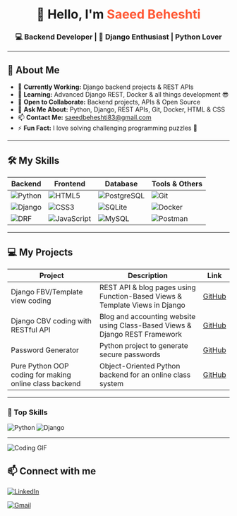 <h1 align="center">👋 Hello, I'm <span style="color:#FF5733;">Saeed Beheshti</span></h1>
<h3 align="center">💻 Backend Developer | 🐍 Django Enthusiast | Python Lover</h3>

---

## 🚀 About Me
- 🔭 **Currently Working:** Django backend projects & REST APIs
- 🌱 **Learning:** Advanced Django REST, Docker & all things development 😎
- 👯 **Open to Collaborate:** Backend projects, APIs & Open Source
- 💬 **Ask Me About:** Python, Django, REST APIs, Git, Docker, HTML & CSS
- 📫 **Contact Me:** <a href="mailto:saeedbeheshti83@gmail.com">saeedbeheshti83@gmail.com</a>
- ⚡ **Fun Fact:** I love solving challenging programming puzzles 🧩


---

## 🛠️ My Skills

| Backend | Frontend | Database | Tools & Others |
|---------|----------|----------|----------------|
| ![Python](https://img.shields.io/badge/-Python-3776AB?style=flat-square&logo=python&logoColor=white) | ![HTML5](https://img.shields.io/badge/-HTML5-E34F26?style=flat-square&logo=html5&logoColor=white) | ![PostgreSQL](https://img.shields.io/badge/-PostgreSQL-316192?style=flat-square&logo=postgresql&logoColor=white) | ![Git](https://img.shields.io/badge/-Git-F05032?style=flat-square&logo=git&logoColor=white) |
| ![Django](https://img.shields.io/badge/-Django-092E20?style=flat-square&logo=django&logoColor=white) | ![CSS3](https://img.shields.io/badge/-CSS3-1572B6?style=flat-square&logo=css3&logoColor=white) | ![SQLite](https://img.shields.io/badge/-SQLite-07405E?style=flat-square&logo=sqlite&logoColor=white) | ![Docker](https://img.shields.io/badge/-Docker-2496ED?style=flat-square&logo=docker&logoColor=white) |
| ![DRF](https://img.shields.io/badge/-DjangoREST-092E20?style=flat-square&logo=django&logoColor=white) | ![JavaScript](https://img.shields.io/badge/-JavaScript-F7DF1E?style=flat-square&logo=javascript&logoColor=black) | ![MySQL](https://img.shields.io/badge/-MySQL-4479A1?style=flat-square&logo=mysql&logoColor=white) | ![Postman](https://img.shields.io/badge/-Postman-FF6C37?style=flat-square&logo=postman&logoColor=white) |

---

## 💻 My Projects

| Project | Description | Link |
|---------|-------------|------|
| Django FBV/Template view coding | REST API & blog pages using Function-Based Views & Template Views in Django | [GitHub](https://github.com/SaeedBeheshti/Django-website-with-blog-pages) |
| Django CBV coding with RESTful API | Blog and accounting website using Class-Based Views & Django REST Framework | [GitHub](https://github.com/SaeedBeheshti/Django-CBV-API-blog-accounting-website) |
| Password Generator | Python project to generate secure passwords | [GitHub](https://github.com/SaeedBeheshti/Password-generator) |
| Pure Python OOP coding for making online class backend | Object-Oriented Python backend for an online class system | [GitHub](https://github.com/SaeedBeheshti/OOP-Coding) |

---

### 🐍 Top Skills
![Python](https://img.shields.io/badge/Python-90%25-3776AB?style=for-the-badge&logo=python&logoColor=white)
![Django](https://img.shields.io/badge/Django-85%25-092E20?style=for-the-badge&logo=django&logoColor=white)

---
![Coding GIF](https://your-link-to-gif.gif)

## 📫 Connect with me

[![LinkedIn](https://img.shields.io/badge/LinkedIn-Saeed%20Beheshti-0077B5?style=for-the-badge&logo=linkedin&logoColor=white)](https://www.linkedin.com/in/saeed-beheshti-073869287/)


[![Gmail](https://img.shields.io/badge/Gmail-saeed%40example.com-D14836?style=for-the-badge&logo=gmail&logoColor=white)](mailto:saeed@example.com)
